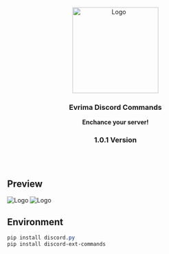 <br/>
<p align="center">
  <a href="https://tatzy.xyz/">
    <img src="https://cdn.discordapp.com/attachments/1110258373779263678/1113824697952514148/kutas.png" alt="Logo" width="200" height="200">
  </a>

  <h3 align="center">Evrima Discord Commands</h3>

  <p align="center">
    <strong>Enchance your server!</strong>
    <br/>
    <h3 align="center">1.0.1 Version</h3>
    <br/>
    <br/>

  </p>
</p>



## Preview 

<img src="https://cdn.discordapp.com/attachments/1108868709184966796/1114981398315540580/image.png" alt="Logo">


<img src="https://cdn.discordapp.com/attachments/1108868709184966796/1114981453067989012/image.png" alt="Logo">


## Environment
```css
pip install discord.py
pip install discord-ext-commands
```
